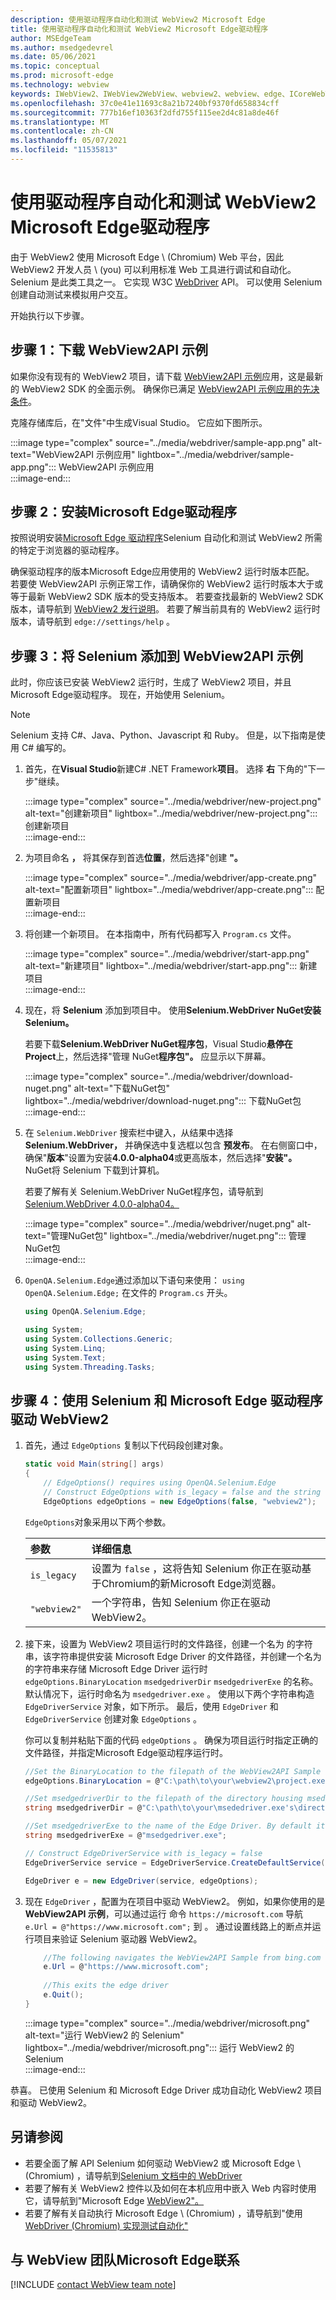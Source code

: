 ```yaml
---
description: 使用驱动程序自动化和测试 WebView2 Microsoft Edge
title: 使用驱动程序自动化和测试 WebView2 Microsoft Edge驱动程序
author: MSEdgeTeam
ms.author: msedgedevrel
ms.date: 05/06/2021
ms.topic: conceptual
ms.prod: microsoft-edge
ms.technology: webview
keywords: IWebView2、IWebView2WebView、webview2、webview、edge、ICoreWebView2、ICoreWebView2Controller、Selenium、Microsoft Edge Driver
ms.openlocfilehash: 37c0e41e11693c8a21b7240bf9370fd658834cff
ms.sourcegitcommit: 777b16ef10363f2dfd755f115ee2d4c81a8de46f
ms.translationtype: MT
ms.contentlocale: zh-CN
ms.lasthandoff: 05/07/2021
ms.locfileid: "11535813"
---
```

# <a name="automate-and-test-webview2-with-microsoft-edge-driver"></a>使用驱动程序自动化和测试 WebView2 Microsoft Edge驱动程序  

由于 WebView2 使用 Microsoft Edge \ (Chromium\) Web 平台，因此 WebView2 开发人员 \ (you\) 可以利用标准 Web 工具进行调试和自动化。  Selenium 是此类工具之一。  它实现 W3C [WebDriver][W3cWebdriver2] API。  可以使用 Selenium 创建自动测试来模拟用户交互。  

开始执行以下步骤。  

## <a name="step-1--download-webview2api-sample"></a>步骤 1：下载 WebView2API 示例  

如果你没有现有的 WebView2 项目，请下载 [WebView2API 示例][GithubMicrosoftedgewebview2samplesSampleappsWebview2apisample]应用，这是最新的 WebView2 SDK 的全面示例。  确保你已满足 [WebView2API 示例应用的先决条件][GithubMicrosoftedgeWebview2samplesSampleappsWebview2apisamplePrerequisites]。  

克隆存储库后，在"文件"中生成Visual Studio。  它应如下图所示。  

:::image type="complex" source="../media/webdriver/sample-app.png" alt-text="WebView2API 示例应用" lightbox="../media/webdriver/sample-app.png":::
   WebView2API 示例应用  
:::image-end:::    

## <a name="step-2--install-microsoft-edge-driver"></a>步骤 2：安装Microsoft Edge驱动程序  

按照说明安装[Microsoft Edge 驱动程序][WebdriverChromiumDownloadMicrosoftEdgeDriver]Selenium 自动化和测试 WebView2 所需的特定于浏览器的驱动程序。  

确保驱动程序的版本Microsoft Edge应用使用的 WebView2 运行时版本匹配。  若要使 WebView2API 示例正常工作，请确保你的 WebView2 运行时版本大于或等于最新 WebView2 SDK 版本的受支持版本。  若要查找最新的 WebView2 SDK 版本，请导航到 [WebView2 发行说明][Webview2ReleaseNotes]。  若要了解当前具有的 WebView2 运行时版本，请导航到 `edge://settings/help` 。  

## <a name="step-3--add-selenium-to-the-webview2api-sample"></a>步骤 3：将 Selenium 添加到 WebView2API 示例  

此时，你应该已安装 WebView2 运行时，生成了 WebView2 项目，并且Microsoft Edge驱动程序。  现在，开始使用 Selenium。  

> [!NOTE]
> Selenium 支持 C\#、Java、Python、Javascript 和 Ruby。  但是，以下指南是使用 C\# 编写的。  

1.  首先，在**Visual Studio**新建C# .NET Framework**项目**。  选择 **右** 下角的"下一步"继续。  
    
    :::image type="complex" source="../media/webdriver/new-project.png" alt-text="创建新项目" lightbox="../media/webdriver/new-project.png":::
       创建新项目  
    :::image-end:::  
    
1.  为项目命名 **，** 将其保存到首选**位置**，然后选择"创建 **"。**  
    
    :::image type="complex" source="../media/webdriver/app-create.png" alt-text="配置新项目" lightbox="../media/webdriver/app-create.png":::
       配置新项目  
    :::image-end:::  
    
1.  将创建一个新项目。  在本指南中，所有代码都写入 `Program.cs` 文件。  
    
    :::image type="complex" source="../media/webdriver/start-app.png" alt-text="新建项目" lightbox="../media/webdriver/start-app.png":::
       新建项目  
    :::image-end:::  
    
1.  现在，将 **Selenium** 添加到项目中。  使用**Selenium.WebDriver NuGet安装 Selenium。**  
    
    若要下载**Selenium.WebDriver NuGet程序包**，Visual Studio**悬停在** **Project**上，然后选择"管理 NuGet**程序包"。**  应显示以下屏幕。  
    
    :::image type="complex" source="../media/webdriver/download-nuget.png" alt-text="下载NuGet包" lightbox="../media/webdriver/download-nuget.png":::
       下载NuGet包  
    :::image-end:::  
    
1.  在 `Selenium.WebDriver` 搜索栏中键入，从结果中选择 **Selenium.WebDriver，** 并确保选中复选框以包含 **预发布**。  在右侧窗口中，确保"**版本**"设置为安装**4.0.0-alpha04**或更高版本，然后选择"**安装"。**  NuGet将 Selenium 下载到计算机。  
    
    若要了解有关 Selenium.WebDriver NuGet程序包，请导航到[Selenium.WebDriver 4.0.0-alpha04。][NugetSeleniumWebdriver400Alpha04]  
    
    :::image type="complex" source="../media/webdriver/nuget.png" alt-text="管理NuGet包" lightbox="../media/webdriver/nuget.png":::
       管理NuGet包  
    :::image-end:::  
    
1.  `OpenQA.Selenium.Edge`通过添加以下语句来使用： `using OpenQA.Selenium.Edge;` 在文件的 `Program.cs` 开头。  
    
    ```csharp
    using OpenQA.Selenium.Edge;
    
    using System;
    using System.Collections.Generic;
    using System.Linq;
    using System.Text;
    using System.Threading.Tasks;
    ```  
    
## <a name="step-4-drive-webview2-with-selenium-and-microsoft-edge-driver"></a>步骤 4：使用 Selenium 和 Microsoft Edge 驱动程序驱动 WebView2  

1.  首先，通过 `EdgeOptions` 复制以下代码段创建对象。  
    
    ```csharp
    static void Main(string[] args)
    {
        // EdgeOptions() requires using OpenQA.Selenium.Edge
        // Construct EdgeOptions with is_legacy = false and the string "webview2"
        EdgeOptions edgeOptions = new EdgeOptions(false, "webview2");
    ```  
    
    `EdgeOptions`对象采用以下两个参数。  
    
    | 参数 | 详细信息 |    
    |:--- |:--- |  
    | `is_legacy` | 设置为 `false` ，这将告知 Selenium 你正在驱动基于Chromium的新Microsoft Edge浏览器。 |  
    | `"webview2"` | 一个字符串，告知 Selenium 你正在驱动 WebView2。 |  
    
1.  接下来，设置为 WebView2 项目运行时的文件路径，创建一个名为 的字符串，该字符串提供安装 Microsoft Edge Driver 的文件路径，并创建一个名为 的字符串来存储 Microsoft Edge Driver 运行时 `edgeOptions.BinaryLocation` `msedgedriverDir` [][MicrosoftDeveloperMicrosoftEdgeWebDriverDownloads] `msedgedriverExe` 的名称。  默认情况下，运行时命名为 `msedgedriver.exe` 。 使用以下两个字符串构造 `EdgeDriverService` 对象，如下所示。  最后，使用 `EdgeDriver` 和 `EdgeDriverService` 创建对象 `EdgeOptions` 。  
    
    你可以复制并粘贴下面的代码 `edgeOptions` 。  确保为项目运行时指定正确的文件路径，并指定Microsoft Edge驱动程序运行时。  
    
    ```csharp
    //Set the BinaryLocation to the filepath of the WebView2API Sample runtime
    edgeOptions.BinaryLocation = @"C:\path\to\your\webview2\project.exe";
    
    //Set msedgedriverDir to the filepath of the directory housing msedgedriver.exe
    string msedgedriverDir = @"C:\path\to\your\msededriver.exe's\directory";
    
    //Set msedgedriverExe to the name of the Edge Driver. By default it is:
    string msedgedriverExe = @"msedgedriver.exe";
    
    // Construct EdgeDriverService with is_legacy = false  
    EdgeDriverService service = EdgeDriverService.CreateDefaultService(msedgedriverDir, msedgedriverExe, false);
    
    EdgeDriver e = new EdgeDriver(service, edgeOptions);
    ```  
    
3.  现在 `EdgeDriver` ，配置为在项目中驱动 WebView2。  例如，如果你使用的是 **WebView2API 示例**，可以通过运行 命令 `https://microsoft.com` 导航 `e.Url = @"https://www.microsoft.com";` 到 。  通过设置线路上的断点并运行项目来验证 Selenium 驱动器 WebView2。  
    
    ```csharp
        //The following navigates the WebView2API Sample from bing.com to microsoft.com
        e.Url = @"https://www.microsoft.com";
        
        //This exits the edge driver
        e.Quit();
    }
    ```  
    
    :::image type="complex" source="../media/webdriver/microsoft.png" alt-text="运行 WebView2 的 Selenium" lightbox="../media/webdriver/microsoft.png":::
       运行 WebView2 的 Selenium  
    :::image-end:::
    
恭喜。  已使用 Selenium 和 Microsoft Edge Driver 成功自动化 WebView2 项目和驱动 WebView2。  

## <a name="see-also"></a>另请参阅  

*   若要全面了解 API Selenium 如何驱动 WebView2 或 Microsoft Edge \ (Chromium\) ，请导航到[Selenium 文档中的 WebDriver][SeleniumWebdriver]   
*   若要了解有关 WebView2 控件以及如何在本机应用中嵌入 Web 内容时使用它，请导航到"Microsoft Edge [WebView2"。][WebViewIndex]  
*   若要了解有关自动执行 Microsoft Edge \ (Chromium\) ，请导航到"使用[WebDriver (Chromium) 实现测试自动化"][WebdriverChromium]   
    
## <a name="getting-in-touch-with-the-microsoft-edge-webview-team"></a>与 WebView 团队Microsoft Edge联系  

[!INCLUDE [contact WebView team note](../includes/contact-webview-team-note.md)]  

<!-- links -->  

[WebdriverChromium]: ../../webdriver-chromium/index.md "将 WebDriver (Chromium) 用于测试自动化|Microsoft Docs"  
[WebdriverChromiumDownloadMicrosoftEdgeDriver]: ../../webdriver-chromium/index.md#download-microsoft-edge-driver "下载Microsoft Edge驱动程序 - 使用 WebDriver (Chromium) 测试自动化|Microsoft Docs"  
[WebViewIndex]: ../index.md "WebView2 Microsoft Edge简介 - Microsoft Docs"  
[Webview2ReleaseNotes]: ../release-notes.md "WebView2 SDK |Microsoft Docs"  

[MicrosoftDeveloperMicrosoftEdgeWebDriverDownloads]: https://developer.microsoft.com/microsoft-edge/tools/webdriver#downloads "下载 WebDriver |Microsoft Edge开发人员"  

[GithubMicrosoftedgewebview2samplesSampleappsWebview2apisample]: https://github.com/MicrosoftEdge/WebView2Samples/tree/master/SampleApps/WebView2APISample "WebView2 API 示例 - MicrosoftEdge/WebView2Samples |GitHub"  
[GithubMicrosoftedgeWebview2samplesSampleappsWebview2apisamplePrerequisites]: https://github.com/MicrosoftEdge/WebView2Samples/tree/master/SampleApps/WebView2APISample#prerequisites "先决条件 - WebView2 API 示例|GitHub"  

[NugetSeleniumWebdriver400Alpha04]: https://www.nuget.org/packages/Selenium.WebDriver/4.0.0-alpha04 "Selenium.WebDriver 4.0.0-alpha04 |NuGet库"  

[SeleniumWebdriver]: https://www.selenium.dev/documentation/en/webdriver "WebDriver |Selenium"  

[W3cWebdriver2]: https://www.w3.org/TR/webdriver2 "WebDriver |W3C"  
